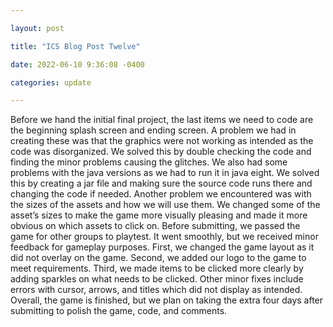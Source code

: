 ```yaml
---

layout: post

title: "ICS Blog Post Twelve"

date: 2022-06-10 9:36:08 -0400

categories: update

---
```

Before we hand the initial final project, the last items we need to code are the beginning splash screen and ending screen. A problem we had in creating these was that the graphics were not working as intended as the code was disorganized. We solved this by double checking the code and finding the minor problems causing the glitches. 
	We also had some problems with the java versions as we had to run it in java eight. We solved this by creating a jar file and making sure the source code runs there and changing the code if needed. 
	Another problem we encountered was with the sizes of the assets and how we will use them. We changed some of the asset’s sizes to make the game more visually pleasing and made it more obvious on which assets to click on.
	Before submitting, we passed the game for other groups to playtest. It went smoothly, but we received minor feedback for gameplay purposes. First, we changed the game layout as it did not overlay on the game. Second, we added our logo to the game to meet requirements. Third, we made items to be clicked more clearly by adding sparkles on what needs to be clicked. Other minor fixes include errors with cursor, arrows, and titles which did not display as intended. 
	Overall, the game is finished, but we plan on taking the extra four days after submitting to polish the game, code, and comments. 

